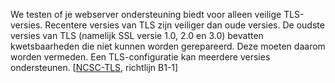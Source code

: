 We testen of je webserver ondersteuning biedt voor alleen veilige TLS-versies. Recentere versies van TLS zijn veiliger dan oude versies. De oudste versies van TLS (namelijk SSL versie 1.0, 2.0 en 3.0) bevatten kwetsbaarheden die niet kunnen worden gerepareerd. Deze moeten daarom worden vermeden. Een TLS-configuratie kan meerdere versies ondersteunen. [[NCSC-TLS](https://www.ncsc.nl/actueel/whitepapers/ict-beveiligingsrichtlijnen-voor-transport-layer-security-tls.html), richtlijn B1-1]

